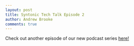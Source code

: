 ```yaml
---
layout: post
title: Syntonic Tech Talk Episode 2
author: Andrew Brooke
comments: true
---
```


Check out another episode of our new podcast series [here!](https://www.youtube.com/watch?v=5AEpHkpfk-k)
